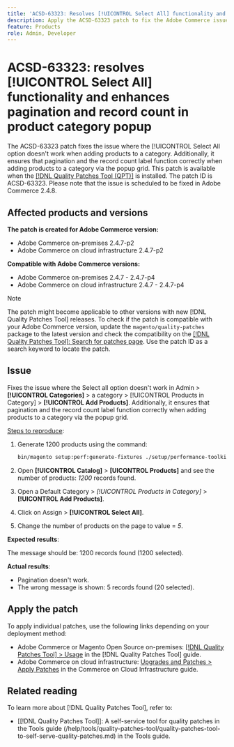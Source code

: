 ```yaml
---
title: 'ACSD-63323: Resolves [!UICONTROL Select All] functionality and enhances pagination and record count in product category popup'
description: Apply the ACSD-63323 patch to fix the Adobe Commerce issue where the [!UICONTROL Select All] option doesn't work when adding products to a category. Additionally, it ensures that pagination and the record count label function correctly when adding products to a category via the popup grid.
feature: Products
role: Admin, Developer
---
```


# ACSD-63323: resolves [!UICONTROL Select All] functionality and enhances pagination and record count in product category popup

The ACSD-63323 patch fixes the issue where the [!UICONTROL Select All option doesn't work when adding products to a category. Additionally, it ensures that pagination and the record count label function correctly when adding products to a category via the popup grid. This patch is available when the [[!DNL Quality Patches Tool (QPT)]](/help/tools/quality-patches-tool/quality-patches-tool-to-self-serve-quality-patches.md) is installed. The patch ID is ACSD-63323. Please note that the issue is scheduled to be fixed in Adobe Commerce 2.4.8.

## Affected products and versions

**The patch is created for Adobe Commerce version:**
* Adobe Commerce on-premises 2.4.7-p2
* Adobe Commerce on cloud infrastructure 2.4.7-p2

**Compatible with Adobe Commerce versions:**
* Adobe Commerce on-premises 2.4.7 - 2.4.7-p4
* Adobe Commerce on cloud infrastructure 2.4.7 - 2.4.7-p4

>[!NOTE]
>
>The patch might become applicable to other versions with new [!DNL Quality Patches Tool] releases. To check if the patch is compatible with your Adobe Commerce version, update the `magento/quality-patches` package to the latest version and check the compatibility on the [[!DNL Quality Patches Tool]: Search for patches page](https://experienceleague.adobe.com/tools/commerce-quality-patches/index.html). Use the patch ID as a search keyword to locate the patch.

## Issue

Fixes the issue where the Select all option doesn't work in Admin > **[!UICONTROL Categories]** > a category >  [!UICONTROL Products in Category] > **[!UICONTROL Add Products]**. Additionally, it ensures that pagination and the record count label function correctly when adding products to a category via the popup grid.


<u>Steps to reproduce</u>:

1. Generate 1200 products using the command:

   ```bash
   bin/magento setup:perf:generate-fixtures ./setup/performance-toolkit/profiles/ce/small.xml
   ```

1. Open **[!UICONTROL Catalog]** > **[UICONTROL Products]** and see the number of products: *1200* records found.
1. Open a Default Category > *[!UICONTROL Products in Category]* > **[!UICONTROL Add Products]**.
1. Click on Assign > **[!UICONTROL Select All]**.
1. Change the number of products on the page to value = *5*.


**Expected results**: 

The message should be: 1200 records found (1200 selected).

**Actual results**:

* Pagination doesn't work.
* The wrong message is shown: 5 records found (20 selected).

## Apply the patch

To apply individual patches, use the following links depending on your deployment method:

* Adobe Commerce or Magento Open Source on-premises: [[!DNL Quality Patches Tool] > Usage](/help/tools/quality-patches-tool/usage.md) in the [!DNL Quality Patches Tool] guide.
* Adobe Commerce on cloud infrastructure: [Upgrades and Patches > Apply Patches](https://experienceleague.adobe.com/docs/commerce-cloud-service/user-guide/develop/upgrade/apply-patches.html) in the Commerce on Cloud Infrastructure guide.


## Related reading

To learn more about [!DNL Quality Patches Tool], refer to:

* [[!DNL Quality Patches Tool]]: A self-service tool for quality patches in the Tools guide (/help/tools/quality-patches-tool/quality-patches-tool-to-self-serve-quality-patches.md) in the Tools guide.


